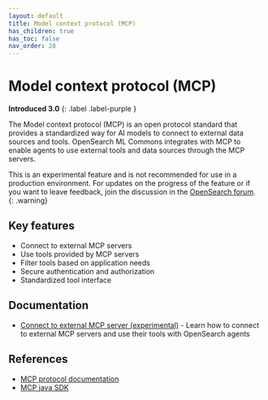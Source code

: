 ```yaml
---
layout: default
title: Model context protocol (MCP)
has_children: true
has_toc: false
nav_order: 28
---
```


# Model context protocol (MCP)
**Introduced 3.0**
{: .label .label-purple }

The Model context protocol (MCP) is an open protocol standard that provides a standardized way for AI models to connect to external data sources and tools. OpenSearch ML Commons integrates with MCP to enable agents to use external tools and data sources through the MCP servers.

This is an experimental feature and is not recommended for use in a production environment. For updates on the progress of the feature or if you want to leave feedback, join the discussion in the [OpenSearch forum](https://forum.opensearch.org/).    
{: .warning}

## Key features

* Connect to external MCP servers
* Use tools provided by MCP servers
* Filter tools based on application needs
* Secure authentication and authorization
* Standardized tool interface

## Documentation

* [Connect to external MCP server (experimental)]({{site.url}}{{site.baseurl}}/ml-commons-plugin/mcp/mcp-connector/) - Learn how to connect to external MCP servers and use their tools with OpenSearch agents

## References

* [MCP protocol documentation](https://modelcontextprotocol.io/introduction)
* [MCP java SDK](https://github.com/modelcontextprotocol/java-sdk) 